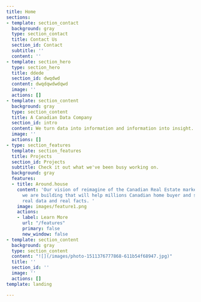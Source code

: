 ```yaml
---
title: Home
sections:
- template: section_contact
  background: gray
  type: section_contact
  title: Contact Us
  section_id: Contact
  subtitle: ''
  content: ''
- template: section_hero
  type: section_hero
  title: ddede
  section_id: dwqdwd
  content: dwqdqwdwdqwd
  image: ''
  actions: []
- template: section_content
  background: gray
  type: section_content
  title: A Canadian Data Company
  section_id: intro
  content: We turn data into information and information into insight.
  image: ''
  actions: []
- type: section_features
  template: section_features
  title: Projects
  section_id: Projects
  subtitle: Check it out what we've been busy working on.
  background: gray
  features:
  - title: Around.house
    content: 'Our vision of reimagine of the Canadian Real Estate market. A tool that
      we are building that will help millions Canadian home buyer and seller with
      real data and real facts. '
    image: images/feature1.png
    actions:
    - label: Learn More
      url: "/features"
      primary: false
      new_window: false
- template: section_content
  background: gray
  type: section_content
  content: "![](/images/photo-1511376777868-611b54f68947.jpg)"
  title: ''
  section_id: ''
  image: ''
  actions: []
template: landing

---
```


